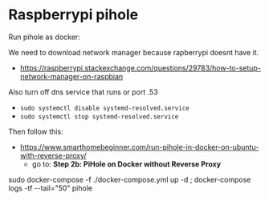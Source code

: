 # Raspberrypi pihole

Run pihole as docker: 

We need to download network manager because rapberrypi doesnt have it.
- https://raspberrypi.stackexchange.com/questions/29783/how-to-setup-network-manager-on-raspbian  

Also turn off dns service that runs or port .53
- `sudo systemctl disable systemd-resolved.service`
- `sudo systemctl stop systemd-resolved.service`

Then follow this:
- https://www.smarthomebeginner.com/run-pihole-in-docker-on-ubuntu-with-reverse-proxy/
  - go to: **Step 2b: PiHole on Docker without Reverse Proxy**


sudo docker-compose -f ./docker-compose.yml up -d ; docker-compose logs -tf --tail="50" pihole